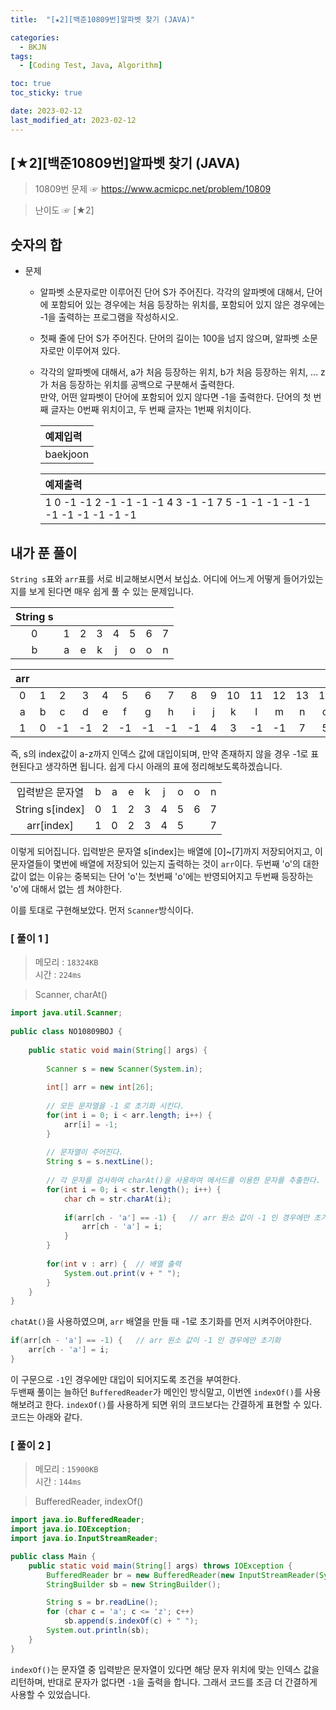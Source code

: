 ```yaml
---
title:  "[★2][백준10809번]알파벳 찾기 (JAVA)" 

categories:
  - BKJN
tags:
  - [Coding Test, Java, Algorithm]

toc: true
toc_sticky: true

date: 2023-02-12
last_modified_at: 2023-02-12
---
```

[★2][백준10809번]알파벳 찾기 (JAVA)
----
> 10809번 문제 ☞ <https://www.acmicpc.net/problem/10809>

> 난이도 ☞ [★2]
  
## 숫자의 합
  
- 문제
  - 알파벳 소문자로만 이루어진 단어 S가 주어진다. 각각의 알파벳에 대해서, 단어에 포함되어 있는 경우에는 처음 등장하는 위치를, 포함되어 있지 않은 경우에는 -1을 출력하는 프로그램을 작성하시오.
  - 첫째 줄에 단어 S가 주어진다. 단어의 길이는 100을 넘지 않으며, 알파벳 소문자로만 이루어져 있다.
  - 각각의 알파벳에 대해서, a가 처음 등장하는 위치, b가 처음 등장하는 위치, ... z가 처음 등장하는 위치를 공백으로 구분해서 출력한다.<br>만약, 어떤 알파벳이 단어에 포함되어 있지 않다면 -1을 출력한다. 단어의 첫 번째 글자는 0번째 위치이고, 두 번째 글자는 1번째 위치이다.

	|예제입력|
	|:--|
	|baekjoon|

	|예제출력|
	|:--|
	|1 0 -1 -1 2 -1 -1 -1 -1 4 3 -1 -1 7 5 -1 -1 -1 -1 -1 -1 -1 -1 -1 -1 -1|

## 내가 푼 풀이

`String s`표와 `arr`표를 서로 비교해보시면서 보십쇼. 어디에 어느게 어떻게 들어가있는지를 보게 된다면 매우 쉽게 풀 수 있는 문제입니다.

|String s||||||||
|:--:|:--:|:--:|:--:|:--:|:--:|:--:|:--:|
|0|1|2|3|4|5|6|7|
|b|a|e|k|j|o|o|n|

|arr||||||||||||||||||||||||||
|:--:|:--:|:--:|:--:|:--:|:--:|:--:|:--:|:--:|:--:|:--:|:--:|:--:|:--:|:--:|:--:|:--:|:--:|:--:|:--:|:--:|:--:|:--:|:--:|:--:|:--:|
|0|1|2|3|4|5|6|7|8|9|10|11|12|13|14|15|16|17|18|19|20|21|22|23|24|25|
|a|b|c|d|e|f|g|h|i|j|k|l|m|n|o|p|q|r|s|t|u|v|w|x|y|z|
|1|0|-1|-1|2|-1|-1|-1|-1|4|3|-1|-1|7|5|-1|-1|-1|-1|-1|-1|-1|-1|-1|-1|-1|

즉, s의 index값이 a-z까지 인덱스 값에 대입이되며, 만약 존재하지 않을 경우 -1로 표현된다고 생각하면 됩니다. 쉽게 다시 아래의 표에 정리해보도록하겠습니다.

||||||||||
|:--:|:--:|:--:|:--:|:--:|:--:|:--:|:--:|:--:|
|입력받은 문자열|b|a|e|k|j|o|o|n|
|String s[index]|0|1|2|3|4|5|6|7|
|arr[index]|1|0|2|3|4|5||7|

이렇게 되어집니다. 입력받은 문자열 s[index]는 배열에 [0]~[7]까지 저장되어지고, 이 문자열들이 몇번에 배열에 저장되어 있는지 출력하는 것이 `arr`이다. 두번째 'o'의 대한 값이 없는 이유는 중복되는 단어 'o'는 첫번째 'o'에는 반영되어지고 두번째 등장하는 'o'에 대해서 없는 셈 쳐야한다.

이를 토대로 구현해보았다. 먼저 `Scanner`방식이다.

### [ 풀이 1 ]

>메모리 : `18324KB`  
>시간 : `224ms`  

>Scanner, charAt()

```java
import java.util.Scanner;
 
public class NO10809BOJ {
 
	public static void main(String[] args) {
		
		Scanner s = new Scanner(System.in);
 
		int[] arr = new int[26];
		
		// 모든 문자열을 -1 로 초기화 시킨다.
		for(int i = 0; i < arr.length; i++) {
			arr[i] = -1;
		}
 
        // 문자열이 주어진다.
		String s = s.nextLine();
 
        // 각 문자를 검사하여 charAt()을 사용하여 메서드를 이용한 문자를 추출한다.
		for(int i = 0; i < str.length(); i++) {
			char ch = str.charAt(i);
    
			if(arr[ch - 'a'] == -1) {	// arr 원소 값이 -1 인 경우에만 초기화
				arr[ch - 'a'] = i;
			}
		}
 
		for(int v : arr) {	// 배열 출력
			System.out.print(v + " ");
		}
	}
}
```
`chatAt()`을 사용하였으며, `arr` 배열을 만들 때 -1로 초기화를 먼저 시켜주어야한다. 
```java
if(arr[ch - 'a'] == -1) {	// arr 원소 값이 -1 인 경우에만 초기화
	arr[ch - 'a'] = i;
}
```
이 구문으로 `-1`인 경우에만 대입이 되어지도록 조건을 부여한다.<br>
두밴째 풀이는 늘하던 `BufferedReader`가 메인인 방식말고, 이번엔 `indexOf()`를 사용해보려고 한다. `indexOf()`를 사용하게 되면 위의 코드보다는 간결하게 표현할 수 있다. 코드는 아래와 같다.

### [ 풀이 2 ]

>메모리 : `15900KB`  
>시간 : `144ms`  

>BufferedReader, indexOf()

```java
import java.io.BufferedReader;
import java.io.IOException;
import java.io.InputStreamReader;

public class Main {
	public static void main(String[] args) throws IOException {
		BufferedReader br = new BufferedReader(new InputStreamReader(System.in));
		StringBuilder sb = new StringBuilder();

		String s = br.readLine();
		for (char c = 'a'; c <= 'z'; c++)
			sb.append(s.indexOf(c) + " ");
		System.out.println(sb);
	}
}
```
`indexOf()`는 문자열 중 입력받은 문자열이 있다면 해당 문자 위치에 맞는 인덱스 값을 리턴하며, 반대로 문자가 없다면 `-1`을 출력을 합니다. 그래서 코드를 조금 더 간결하게 사용할 수 있었습니다.